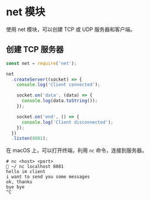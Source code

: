 # net 模块

使用 net 模块，可以创建 TCP 或 UDP 服务器和客户端。

## 创建 TCP 服务器

```js
const net = require('net');

net
  .createServer((socket) => {
    console.log('Client connected');

    socket.on('data', (data) => {
      console.log(data.toString());
    });

    socket.on('end', () => {
      console.log('Client disconnected');
    });
  })
  .listen(8081);
```

在 macOS 上，可以打开终端，利用 `nc` 命令，连接到服务器。

```shell
# nc <host> <port>
 ~/ nc localhost 8081
hello im client
i want to send you some messages
ok, thanks
bye bye
^C
```
